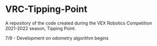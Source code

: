 # VRC-Tipping-Point
A repository of the code created during the VEX Robotics Competition 2021-2022 season, Tipping Point.

7/9 - Development on odometry algorithm begins
